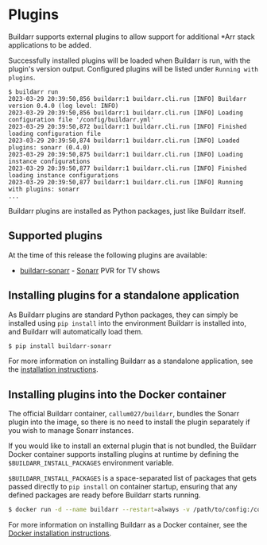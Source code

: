 # Plugins

Buildarr supports external plugins to allow support for additional *Arr stack applications to be added.

Successfully installed plugins will be loaded when Buildarr is run, with the plugin's version output. Configured plugins will be listed under `Running with plugins`.

```text
$ buildarr run
2023-03-29 20:39:50,856 buildarr:1 buildarr.cli.run [INFO] Buildarr version 0.4.0 (log level: INFO)
2023-03-29 20:39:50,856 buildarr:1 buildarr.cli.run [INFO] Loading configuration file '/config/buildarr.yml'
2023-03-29 20:39:50,872 buildarr:1 buildarr.cli.run [INFO] Finished loading configuration file
2023-03-29 20:39:50,874 buildarr:1 buildarr.cli.run [INFO] Loaded plugins: sonarr (0.4.0)
2023-03-29 20:39:50,875 buildarr:1 buildarr.cli.run [INFO] Loading instance configurations
2023-03-29 20:39:50,877 buildarr:1 buildarr.cli.run [INFO] Finished loading instance configurations
2023-03-29 20:39:50,877 buildarr:1 buildarr.cli.run [INFO] Running with plugins: sonarr
...
```

Buildarr plugins are installed as Python packages, just like Buildarr itself.

## Supported plugins

At the time of this release the following plugins are available:

* [buildarr-sonarr](https://buildarr.github.io/plugins/sonarr) - [Sonarr](https://sonarr.tv) PVR for TV shows

## Installing plugins for a standalone application

As Buildarr plugins are standard Python packages, they can simply be installed using `pip install` into the environment Buildarr is installed into, and Buildarr will automatically load them.

```bash
$ pip install buildarr-sonarr
```

For more information on installing Buildarr as a standalone application, see the [installation instructions](installation.md#standalone-application).

## Installing plugins into the Docker container

The official Buildarr container, `callum027/buildarr`, bundles the Sonarr plugin into the image, so there is no need to install the plugin separately if you wish to manage Sonarr instances.

If you would like to install an external plugin that is not bundled, the Buildarr Docker container supports installing plugins at runtime by defining the `$BUILDARR_INSTALL_PACKAGES` environment variable.

`$BUILDARR_INSTALL_PACKAGES` is a space-separated list of packages that gets passed directly to `pip install` on container startup, ensuring that any defined packages are ready before Buildarr starts running.

```bash
$ docker run -d --name buildarr --restart=always -v /path/to/config:/config -e PUID=<PUID> -e PGID=<PGID> -e BUILDARR_INSTALL_PLUGINS="buildarr-sonarr" callum027/buildarr:latest
```

For more information on installing Buildarr as a Docker container, see the [Docker installation instructions](installation.md#docker).
